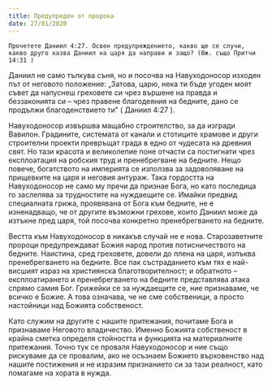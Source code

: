 ```yaml
---
title: Предупреден от пророка
date: 27/01/2020
---
```


`Прочетете Даниил 4:27. Освен предупреждението, какво ще се случи, какво друго казва Даниил на царя да направи и защо? (Вж. също Притчи 14:31 )`

Даниил не само тълкува съня, но и посочва на Навуходоносор изходен път от неговото положение: „Затова, царю, нека ти бъде угоден моят съвет да напуснеш греховете си чрез вършене на правда и беззаконията си – чрез правене благодеяния на бедните, дано се продължи благоденствието ти” ( Даниил 4:27 ).

Навуходоносор извършва мащабно строителство, за да изгради Вавилон. Градините, системата от канали и стотиците храмове и други строителни проекти превръщат града в едно от чудесата на древния свят. Но тази красота и великолепие поне отчасти са постигнати чрез експлоатация на робския труд и пренебрегване на бедните. Нещо повече, богатството на империята се използва за задоволяване на прищевките на царя и неговия антураж. Така гордостта на Навуходоносор не само му пречи да признае Бога, но като последица го заслепява за трудностите на нуждаещите се. Имайки предвид специалната грижа, проявявана от Бога към бедните, не е изненадващо, че от другите възможни грехове, които Даниил може да изтъкне пред царя, той посочва конкретно пренебрегването на бедните.

Вестта към Навуходоносор в никакъв случай не е нова. Старозаветните пророци предупреждават Божия народ против потисничеството на бедните. Наистина, сред греховете, довели до плена на царя, изпъква пренебрегването на бедните. Все пак състраданието към тях е най-висшият израз на християнска благотворителност; и обратното – експлоатирането и пренебрегването на бедните представлява атака спрямо самия Бог. Грижейки се за нуждаещите се, ние признаваме, че всичко е Божие. А това означава, че не сме собственици, а просто настойници над Божията собственост.

Като служим на другите с нашите притежания, почитаме Бога и признаваме Неговото владичество. Именно Божията собственост в крайна сметка определя стойността и функцията на материалните притежания. Точно тук се проваля Навуходоносор и ние също рискуваме да се провалим, ако не осъзнаем Божието върховенство над нашите постижения и не изразим признанието си за тази реалност, като помагаме на хората в нужда.